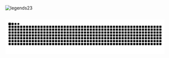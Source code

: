 <div>
<img align="center" alt="legends23" height="175" width="4000" src="https://media.giphy.com/media/eGlWh8b2oDeSuFjGM6/giphy.gif">

 ##
  ![Snake animation](https://github.com/legends23/legends23/blob/output/github-contribution-grid-snake.svg)
  <div/>
